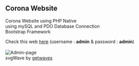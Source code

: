 Corona Website
--------------------------
Corona Website using PHP Native <br>
using mySQL and PDO Database Connection <br>
Bootstrap Framework

Check this web [here](https://corona-statistic.000webhostapp.com) (username : <b>admin</b> & password : <b>admin</b>) <br><br>
![Admin-page](https://i.imgur.com/K7Tx4yG.png)
<br>
svgWave by [getwaves](https://getwaves.io/)
